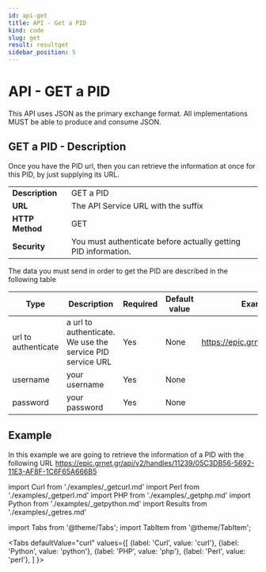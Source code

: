 ```yaml
---
id: api-get
title: API - Get a PID
kind: code
slug: get
result: resultget
sidebar_position: 5
---
```


# API - GET a PID

This API uses JSON as the primary exchange format. All implementations MUST be able to produce and consume JSON.

## GET a PID - Description
Once you have the PID url, then you can retrieve the information at once for this PID, by just supplying its URL. 

|                 |                             |
| --------------- | --------------------------- |
| **Description** | GET a PID |
| **URL**         | The  API Service URL with the suffix |
| **HTTP Method** | GET                         |
| **Security**    | You must authenticate before actually getting PID information. |

The data you must send in order to get the PID are described in the following table 

Type | Description | Required | Default value | Example value |
------|-------------|----------|---------------|---------------|
url to authenticate | a url to authenticate. We use the service PID service URL | Yes | None |  https://epic.grnet.gr/api/v2/handles/ |
username | your username | Yes |None| |
password | your password | Yes |None| |

## Example

In this example we are going to retrieve the information of a PID with the following URL https://epic.grnet.gr/api/v2/handles/11239/05C3DB56-5692-11E3-AF8F-1C6F65A666B5


import Curl     from './examples/_getcurl.md'
import Perl     from './examples/_getperl.md'
import PHP      from './examples/_getphp.md'
import Python   from './examples/_getpython.md'
import Results  from './examples/_getres.md'


import Tabs from '@theme/Tabs';
import TabItem from '@theme/TabItem';

<Tabs
  defaultValue="curl"
  values={[
    {label: 'Curl',     value: 'curl'},
    {label: 'Python',   value: 'python'},
    {label: 'PHP',      value: 'php'},
    {label: 'Perl',     value: 'perl'},
  ]
}>
<TabItem value="curl">

<Curl />

</TabItem>
<TabItem value="python">

<Python />

</TabItem>
<TabItem value="php">

<PHP />

</TabItem>
<TabItem value="perl">

<Perl />

</TabItem>
</Tabs>


<Results />




